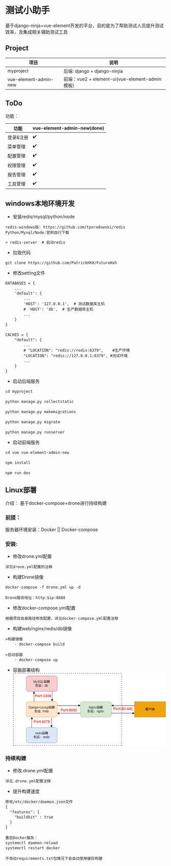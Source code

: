 # 测试小助手

基于django-ninja+vue-element开发的平台，目的是为了帮助测试人员提升测试效率，及集成相关辅助测试工具

## Project

| 项目       | 说明                         |
| ---------- | ---------------------------- |
| myproject    | 后端: django + django-ninjia |
| vue-element-admin-new   | 前端：vue2 + element-ui(vue-element-admin模板)      |

## ToDo

功能：

| 功能      | vue-element-admin-new(done) | 
| --------- | -------------- |
| 登录&注册 | ✔️             | 
| 菜单管理  | ✔️              | 
| 配置管理 | ✔️              |
| 权限管理  | ✔️              |      
| 报告管理  | ✔️              |
| 工具管理 | ✔️              |

## windows本地环境开发

* 安装redis/mysql/python/node
```` 
redis-windows版: https://github.com/tporadowski/redis
Python/Mysql/Node:官网自行下载
````

```shell
> redis-server  # 启动redis
```

* 拉取代码
```` 
git clone https://github.com/PatrickHXH/FutureHxh
````

* 修改setting文件
```` 
DATABASES = {
    ...
    'default': {
        ...
        'HOST': '127.0.0.1',  # 测试数据库主机
        # 'HOST': 'db',  # 生产数据库主机
        ...
    }
}

CACHES = {
    "default": {
        ...
        # "LOCATION": "redis://redis:6379",    #生产环境
        "LOCATION": "redis://127.0.0.1:6379", #测试环境
        ...
    }
}
````

* 启动后端服务
```` 
cd myproject

python manage.py collectstatic

python manage.py makemigrations

python manage.py migrate

python manage.py runserver
````

* 启动前端服务
```` 
cd vue vue-element-admin-new

npm install

npm run dev
````

## Linux部署

介绍： 基于docker-compose+drone进行持续构建

### 前提：

服务器环境安装：Docker  || Docker-compose

### 安装:
* 修改drone.yml配置
```` 
详见drone.yml配置的注释
````

* 构建Drone镜像
```` 
docker-compose -f drone.yml up -d

Drone服务地址：http:$ip:8888
````

* 修改docker-compose.yml配置
```` 
根据项目自身路径修改配置，详见docker-compose.yml配置注释
````

* 构建web/nginx/redis/db镜像
```` 
>构建镜像 
    - docker-compose build

>启动容器
    - docker-compose up
````

* 容器部署结构
![](./docs/design.png)
  
### 持续构建
* 修改.drone.yml配置
```` 
详见.drone.yml配置注释
````
* 提升构建速度
```` 
修改/etc/docker/daemon.json文件
{
  "features": {
    "buildkit" : true
  }
}

重启Docker服务：
systemctl daemon-reload
systemctl restart docker

不改动requirements.txt包情况下会自动使用缓存构建
````